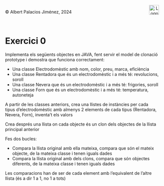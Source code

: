 <div style="display: flex; width: 100%;">
    <div style="flex: 1; padding: 0px;">
        <p>© Albert Palacios Jiménez, 2024</p>
    </div>
    <div style="flex: 1; padding: 0px; text-align: right;">
        <img src="./assets/ieti.png" height="32" alt="Logo de IETI" style="max-height: 32px;">
    </div>
</div>
<br/>

# Exercici 0

Implementa els següents objectes en JAVA, fent servir el model de clonació prototype i demostra que funciona correctament:

- Una classe Electrodomèstic amb nom, color, preu, marca, eficiència
- Una classe Rentadora que és un electrodomèstic i a més té: revolucions, soroll
- Una classe Nevera que és un electrodomèstic i a més té: frigories, soroll
- Una classe Forn que és un electrodomèstic i a més té: temperatura, autoneteja

A partir de les classes anteriors, crea una llistes de instàncies per cada tipus d’electrodomèstic amb almenys 2 elements de cada tipus (Rentadora, Nevera, Forn), inventa’t els valors

Crea després una llista on cada objecte és un clon dels objectes de la llista principal anterior

Fes dos bucles:

- Compara la llista original amb ella mateixa, compara que són el mateix objecte, de la mateixa classe i tenen iguals dades
- Compara la llista original amb dels clons, compara que són objectes diferents, de la mateixa classe i tenen iguals dades

Les comparacions han de ser de cada element amb l’equivalent de l’altre llista (és a dir 1 a 1, no 1 a tots)
